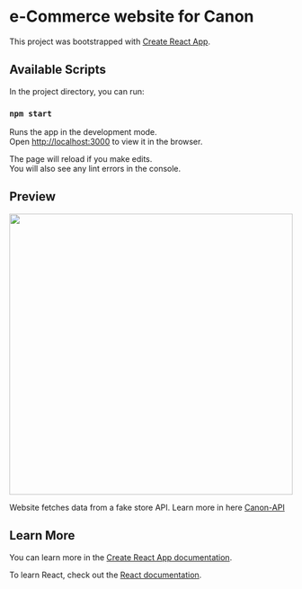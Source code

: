 
# e-Commerce website for Canon

This project was bootstrapped with [Create React App](https://github.com/facebook/create-react-app).

## Available Scripts

In the project directory, you can run:

### `npm start`

Runs the app in the development mode.\
Open [http://localhost:3000](http://localhost:3000) to view it in the browser.

The page will reload if you make edits.\
You will also see any lint errors in the console.

## Preview

<div float="left" top=1>
  <img src="https://user-images.githubusercontent.com/57152951/127242400-b4ba9c48-0e60-4f69-89b1-7e82907a4054.png" width="100%" height="500"/>
</div>


Website fetches data from a fake store API. Learn more in here [Canon-API](https://github.com/Renc17/Canon-API) 

## Learn More

You can learn more in the [Create React App documentation](https://facebook.github.io/create-react-app/docs/getting-started).

To learn React, check out the [React documentation](https://reactjs.org/).
